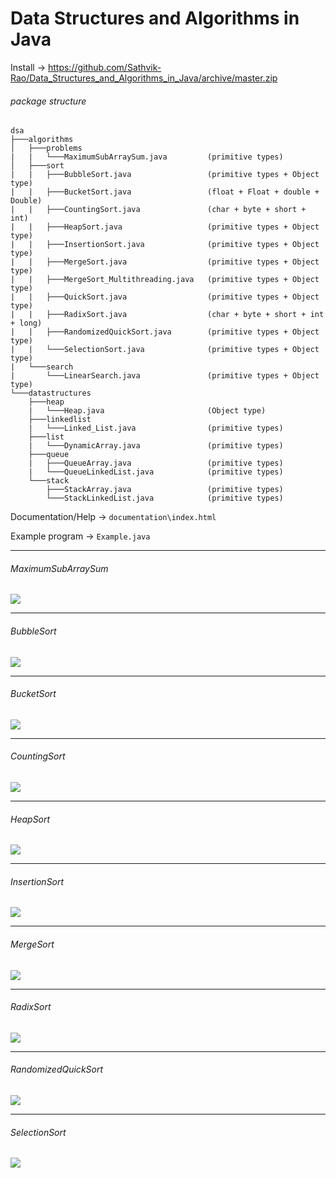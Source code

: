 # Data Structures and Algorithms in Java

Install -> https://github.com/Sathvik-Rao/Data_Structures_and_Algorithms_in_Java/archive/master.zip

###### package structure

```
dsa
├───algorithms
│   ├───problems
|   |   └───MaximumSubArraySum.java         (primitive types)
│   ├───sort
|   |   ├───BubbleSort.java                 (primitive types + Object type)
|   |   ├───BucketSort.java                 (float + Float + double + Double)
|   |   ├───CountingSort.java               (char + byte + short + int)
|   |   ├───HeapSort.java                   (primitive types + Object type)
|   |   ├───InsertionSort.java              (primitive types + Object type)
|   |   ├───MergeSort.java                  (primitive types + Object type)
|   |   ├───MergeSort_Multithreading.java   (primitive types + Object type)
|   |   ├───QuickSort.java                  (primitive types + Object type)
|   |   ├───RadixSort.java                  (char + byte + short + int + long)
|   |   ├───RandomizedQuickSort.java        (primitive types + Object type)
|   |   └───SelectionSort.java              (primitive types + Object type)
|   └───search
|       └───LinearSearch.java               (primitive types + Object type)
└───datastructures
    ├───heap
    |   └───Heap.java                       (Object type)
    ├───linkedlist
    |   └───Linked_List.java                (primitive types)
    ├───list
    |   └───DynamicArray.java               (primitive types)
    ├───queue
    |   ├───QueueArray.java                 (primitive types)
    |   └───QueueLinkedList.java            (primitive types)
    └───stack
        ├───StackArray.java                 (primitive types)
        └───StackLinkedList.java            (primitive types)
```

Documentation/Help -> ```documentation\index.html```

Example program    -> ```Example.java```

----------------------------------------------------------------------------------------

###### MaximumSubArraySum

![](GIFs_and_Images/problems/MaximumSubArraySum.png)

----------------------------------------------------------------------------------------

###### BubbleSort

![](GIFs_and_Images/sort/Bubble_Sort.gif)

----------------------------------------------------------------------------------------

###### BucketSort

![](GIFs_and_Images/sort/Bucket_Sort.jpg)

----------------------------------------------------------------------------------------

###### CountingSort

![](GIFs_and_Images/sort/Counting_Sort.gif)

----------------------------------------------------------------------------------------

###### HeapSort

![](GIFs_and_Images/sort/Heap_Sort.gif)

----------------------------------------------------------------------------------------

###### InsertionSort

![](GIFs_and_Images/sort/Insertion_Sort.gif)

----------------------------------------------------------------------------------------

###### MergeSort

![](GIFs_and_Images/sort/Merge_Sort.gif)

----------------------------------------------------------------------------------------

###### RadixSort

![](GIFs_and_Images/sort/Radix_Sort.gif)

----------------------------------------------------------------------------------------

###### RandomizedQuickSort

![](GIFs_and_Images/sort/Randomized_Quick_Sort.gif)

----------------------------------------------------------------------------------------

###### SelectionSort

![](GIFs_and_Images/sort/Selection_Sort.gif)
